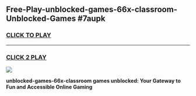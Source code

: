 
## Free-Play-unblocked-games-66x-classroom-Unblocked-Games #7aupk
<h3>
<a href="https://news.freeplayer.one?title=unblocked-games-66x-classroom&ref=8M">CLICK TO PLAY</a></h3>
<hr>

<h3>
<a href="https://news.freeplayer.one?title=unblocked-games-66x-classroom&ref=8M">CLICK 2 PLAY</a>
  
</h3>

<a href="https://news.freeplayer.one?title=unblocked-games-66x-classroom&ref=8M"><img src="https://clearcache.store/games.png"></a>


**unblocked-games-66x-classroom games unblocked: Your Gateway to Fun and Accessible Online Gaming**
